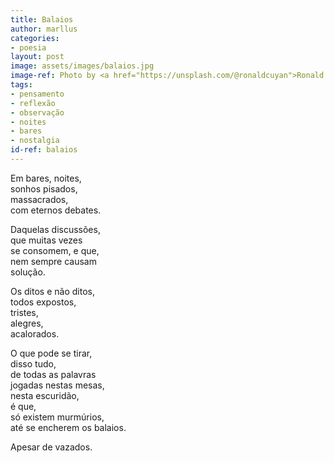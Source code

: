 ```yaml
---
title: Balaios
author: marllus
categories:
- poesia
layout: post
image: assets/images/balaios.jpg
image-ref: Photo by <a href="https://unsplash.com/@ronaldcuyan">Ronald Cuyan </a>
tags:
- pensamento
- reflexão
- observação
- noites
- bares
- nostalgia
id-ref: balaios
---
```


Em bares, noites,<br>
sonhos pisados,<br>
massacrados,<br>
com eternos debates.

Daquelas discussões,<br>
que muitas vezes<br>
se consomem, e que,<br>
nem sempre causam<br>
solução.

Os ditos e não ditos,<br>
todos expostos,<br>
tristes,<br>
alegres,<br>
acalorados.

O que pode se tirar,<br>
disso tudo,<br>
de todas as palavras<br>
jogadas nestas mesas,<br>
nesta escuridão,<br>
é que,<br>
só existem murmúrios,<br>
até se encherem os balaios.<br>

Apesar de vazados.
